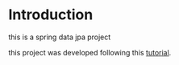 # Introduction

this is a spring data jpa project

this project was developed following this [tutorial](https://www.youtube.com/watch?v=8SGI_XS5OPw&list=PLwvrYc43l1MzeA2bBYQhCWr2gvWLs9A7S&index=5).
